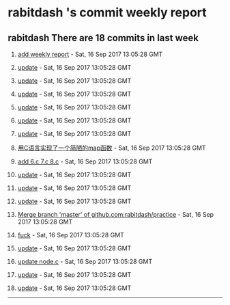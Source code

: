 #  rabitdash 's commit weekly report

##  rabitdash There are 18  commits in last week 

1. [add weekly report](https://github.com/rabitdash/practice/commit/f8a7d0f524293e296e268f9fc2c639d27d3756b0) - Sat, 16 Sep 2017 13:05:28 GMT 

2. [update](https://github.com/rabitdash/practice/commit/4571fd77b025a254796ffb020d59bc3fd6d5604a) - Sat, 16 Sep 2017 13:05:28 GMT 

3. [update](https://github.com/rabitdash/practice/commit/7a0a1991f804e39fda2460d20484eb0324075fdd) - Sat, 16 Sep 2017 13:05:28 GMT 

4. [update](https://github.com/rabitdash/practice/commit/7a08bb4f4188b76ffa8dc486d098c6f94d59b74e) - Sat, 16 Sep 2017 13:05:28 GMT 

5. [update](https://github.com/rabitdash/practice/commit/0b7ffd3b0ec248fb5b44542e654f28a1bc1f0d00) - Sat, 16 Sep 2017 13:05:28 GMT 

6. [update](https://github.com/rabitdash/practice/commit/863751a4845e507168f17b4868a6d174375f13bd) - Sat, 16 Sep 2017 13:05:28 GMT 

7. [update](https://github.com/rabitdash/practice/commit/d2f3f329425bd3243519b1de829d41caa15c2771) - Sat, 16 Sep 2017 13:05:28 GMT 

8. [用C语言实现了一个简陋的map函数](https://github.com/rabitdash/practice/commit/e4035691c759572856418bc79df193df5d5e898f) - Sat, 16 Sep 2017 13:05:28 GMT 

9. [add 6.c 7.c 8.c](https://github.com/rabitdash/practice/commit/19baa2c8e867dc7188f0ae7c65d32da02aca6737) - Sat, 16 Sep 2017 13:05:28 GMT 

10. [update](https://github.com/rabitdash/practice/commit/dce0be4e1f73b5795ffe82d84347eada05888b9d) - Sat, 16 Sep 2017 13:05:28 GMT 

11. [update](https://github.com/rabitdash/practice/commit/61c41859714d5ba2f6af7d3a138a1345fd6b0c89) - Sat, 16 Sep 2017 13:05:28 GMT 

12. [update](https://github.com/rabitdash/practice/commit/991361cd5165609fab9fa8eebbf3481c7819189a) - Sat, 16 Sep 2017 13:05:28 GMT 

13. [Merge branch 'master' of github.com:rabitdash/practice](https://github.com/rabitdash/practice/commit/4a2c331aa8253d92575cd12b912ebeac8e1cc725) - Sat, 16 Sep 2017 13:05:28 GMT 

14. [fuck](https://github.com/rabitdash/practice/commit/a56e3c3999616915427a91bde484abdc069a24f8) - Sat, 16 Sep 2017 13:05:28 GMT 

15. [update](https://github.com/rabitdash/practice/commit/511b1ad1c7613c17523b1c5e5bf8bc2aff289220) - Sat, 16 Sep 2017 13:05:28 GMT 

16. [update node.c](https://github.com/rabitdash/practice/commit/e2532b75a25bde84f2083c9fb76eb578a517a303) - Sat, 16 Sep 2017 13:05:28 GMT 

17. [update](https://github.com/rabitdash/practice/commit/a5fbf80c3523ea77935b85a7466559db4725337e) - Sat, 16 Sep 2017 13:05:28 GMT 

18. [update](https://github.com/rabitdash/practice/commit/ff7679898f1fdfe71052caf56560ac651b926adf) - Sat, 16 Sep 2017 13:05:28 GMT 

---
